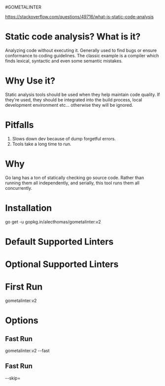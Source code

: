 #GOMETALINTER

https://stackoverflow.com/questions/49716/what-is-static-code-analysis

# Static code analysis? What is it?

Analyzing code without executing it. Generally used to find bugs or ensure conformance to coding guidelines. The classic example is a compiler which finds lexical, syntactic and even some semantic mistakes.

# Why Use it?

Static analysis tools should be used when they help maintain code quality. If they're used, they should be integrated into the build process, local development environment etc... otherwise they will be ignored.

# Pitfalls

1. Slows down dev because of dump forgetful errors. 
2. Tools take a long time to run. 

# Why

Go lang has a ton of statically checking go source code. Rather than running them all independently, and serially, this tool runs them all concurrently. 

# Installation

go get -u gopkg.in/alecthomas/gometalinter.v2

# Default Supported Linters

# Optional Supported Linters

# First Run 

gometalinter.v2

# Options

## Fast Run 

gometalinter.v2 --fast

## Fast Run 

 --skip=